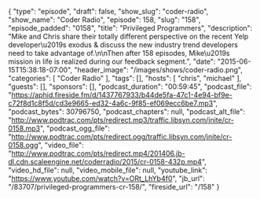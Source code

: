 {
  "type": "episode",
  "draft": false,
  "show_slug": "coder-radio",
  "show_name": "Coder Radio",
  "episode": 158,
  "slug": "158",
  "episode_padded": "0158",
  "title": "Privileged Programmers",
  "description": "Mike and Chris share their totally different perspective on the recent Yelp developer\u2019s exodus & discuss the new industry trend developers need to take advantage of.\n\nThen after 158 episodes, Mike\u2019s mission in life is realized during our feedback segment.",
  "date": "2015-06-15T15:38:18-07:00",
  "header_image": "/images/shows/coder-radio.png",
  "categories": [
    "Coder Radio"
  ],
  "tags": [],
  "hosts": [
    "chris",
    "michael"
  ],
  "guests": [],
  "sponsors": [],
  "podcast_duration": "00:59:45",
  "podcast_file": "https://aphid.fireside.fm/d/1437767933/b44de5fa-47c1-4e94-bf9e-c72f8d1c8f5d/cd3e9665-ed32-4a6c-9f85-ef069ecc6be7.mp3",
  "podcast_bytes": 30796750,
  "podcast_chapters": null,
  "podcast_alt_file": "http://www.podtrac.com/pts/redirect.mp3/traffic.libsyn.com/jnite/cr-0158.mp3",
  "podcast_ogg_file": "http://www.podtrac.com/pts/redirect.ogg/traffic.libsyn.com/jnite/cr-0158.ogg",
  "video_file": "http://www.podtrac.com/pts/redirect.mp4/201406.jb-dl.cdn.scaleengine.net/coderradio/2015/cr-0158-432p.mp4",
  "video_hd_file": null,
  "video_mobile_file": null,
  "youtube_link": "https://www.youtube.com/watch?v=ORt_LhYb4f0",
  "jb_url": "/83707/privileged-programmers-cr-158/",
  "fireside_url": "/158"
}

